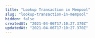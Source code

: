 ```yaml
---
title: "Lookup Transaction in Mempool"
slug: "lookup-transaction-in-mempool"
hidden: false
createdAt: "2021-04-06T17:10:27.370Z"
updatedAt: "2021-04-06T17:10:27.370Z"
---
```

